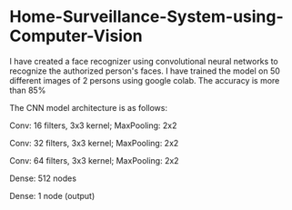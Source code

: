 # Home-Surveillance-System-using-Computer-Vision
I have created a face recognizer using convolutional neural networks to recognize the authorized person's faces. I have trained the model on 50 different images of 2 persons using google colab. The accuracy is more than 85%

The CNN model architecture is as follows:

Conv: 16 filters, 3x3 kernel; MaxPooling: 2x2 

Conv: 32 filters, 3x3 kernel; MaxPooling: 2x2 

Conv: 64 filters, 3x3 kernel; MaxPooling: 2x2 

Dense: 512 nodes  

Dense: 1 node (output)

